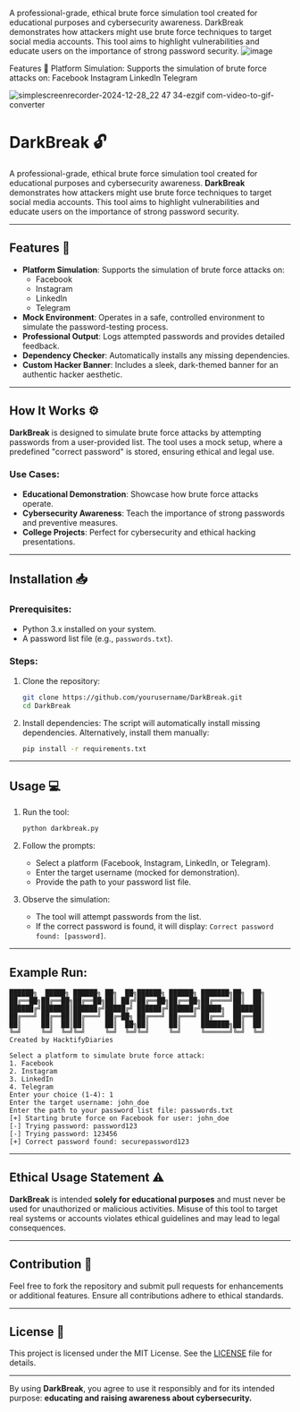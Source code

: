 A professional-grade, ethical brute force simulation tool created for educational purposes and cybersecurity awareness. DarkBreak demonstrates how attackers might use brute force techniques to target social media accounts. This tool aims to highlight vulnerabilities and educate users on the importance of strong password security.
![image](https://github.com/user-attachments/assets/7aea42ce-2107-419c-9d65-b27028c07d8b)

Features 🚀
Platform Simulation: Supports the simulation of brute force attacks on:
Facebook
Instagram
LinkedIn
Telegram

![simplescreenrecorder-2024-12-28_22 47 34-ezgif com-video-to-gif-converter](https://github.com/user-attachments/assets/e3e784b3-b5e3-45a6-9344-337765dc9173)

# DarkBreak 🔓

A professional-grade, ethical brute force simulation tool created for educational purposes and cybersecurity awareness. **DarkBreak** demonstrates how attackers might use brute force techniques to target social media accounts. This tool aims to highlight vulnerabilities and educate users on the importance of strong password security.

---

## Features 🚀
- **Platform Simulation**: Supports the simulation of brute force attacks on:
  - Facebook
  - Instagram
  - LinkedIn
  - Telegram
- **Mock Environment**: Operates in a safe, controlled environment to simulate the password-testing process.
- **Professional Output**: Logs attempted passwords and provides detailed feedback.
- **Dependency Checker**: Automatically installs any missing dependencies.
- **Custom Hacker Banner**: Includes a sleek, dark-themed banner for an authentic hacker aesthetic.

---

## How It Works ⚙️
**DarkBreak** is designed to simulate brute force attacks by attempting passwords from a user-provided list. The tool uses a mock setup, where a predefined "correct password" is stored, ensuring ethical and legal use.

### Use Cases:
- **Educational Demonstration**: Showcase how brute force attacks operate.
- **Cybersecurity Awareness**: Teach the importance of strong passwords and preventive measures.
- **College Projects**: Perfect for cybersecurity and ethical hacking presentations.

---

## Installation 📥

### Prerequisites:
- Python 3.x installed on your system.
- A password list file (e.g., `passwords.txt`).

### Steps:
1. Clone the repository:
   ```bash
   git clone https://github.com/yourusername/DarkBreak.git
   cd DarkBreak
   ```
2. Install dependencies:
   The script will automatically install missing dependencies. Alternatively, install them manually:
   ```bash
   pip install -r requirements.txt
   ```

---

## Usage 💻

1. Run the tool:
   ```bash
   python darkbreak.py
   ```

2. Follow the prompts:
   - Select a platform (Facebook, Instagram, LinkedIn, or Telegram).
   - Enter the target username (mocked for demonstration).
   - Provide the path to your password list file.

3. Observe the simulation:
   - The tool will attempt passwords from the list.
   - If the correct password is found, it will display: `Correct password found: [password]`.

---

## Example Run:

```plaintext
██████╗  █████╗ ██████╗ ██╗  ██╗██████╗ ██████╗ ███████╗██╗  ██╗
██╔══██╗██╔══██╗██╔══██╗██║ ██╔╝██╔══██╗██╔══██╗██╔════╝██║  ██║
██████╔╝███████║██████╔╝█████╔╝ ██████╔╝██████╔╝█████╗  ███████║
██╔═══╝ ██╔══██║██╔═══╝ ██╔═██╗ ██╔═══╝ ██╔═══╝ ██╔══╝  ██╔══██║
██║     ██║  ██║██║     ██║  ██╗██║     ██║     ███████╗██║  ██║
╚═╝     ╚═╝  ╚═╝╚═╝     ╚═╝  ╚═╝╚═╝     ╚═╝     ╚══════╝╚═╝  ╚═╝
Created by HacktifyDiaries

Select a platform to simulate brute force attack:
1. Facebook
2. Instagram
3. LinkedIn
4. Telegram
Enter your choice (1-4): 1
Enter the target username: john_doe
Enter the path to your password list file: passwords.txt
[+] Starting brute force on Facebook for user: john_doe
[-] Trying password: password123
[-] Trying password: 123456
[+] Correct password found: securepassword123
```

---

## Ethical Usage Statement ⚠️
**DarkBreak** is intended **solely for educational purposes** and must never be used for unauthorized or malicious activities. Misuse of this tool to target real systems or accounts violates ethical guidelines and may lead to legal consequences.

---

## Contribution 🤝
Feel free to fork the repository and submit pull requests for enhancements or additional features. Ensure all contributions adhere to ethical standards.

---

## License 📜
This project is licensed under the MIT License. See the [LICENSE](LICENSE) file for details.

---

By using **DarkBreak**, you agree to use it responsibly and for its intended purpose: **educating and raising awareness about cybersecurity.**




